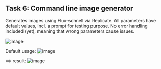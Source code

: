 ## Task 6: Command line image generator

Generates images using Flux-schnell via Replicate.
All parameters have default values, incl. a prompt for testing purpose.
No error handling included (yet), meaning that wrong parameters cause issues.

![image](https://github.com/user-attachments/assets/1798635d-d5d3-446d-8b5a-8ae69f59c825)

Default usage:
![image](https://github.com/user-attachments/assets/32900c20-3271-4fdd-b2b5-1c94ffe469d5)

==> result:
![image](https://github.com/user-attachments/assets/3dec5454-e3ec-41af-9971-847cddd83d09)
